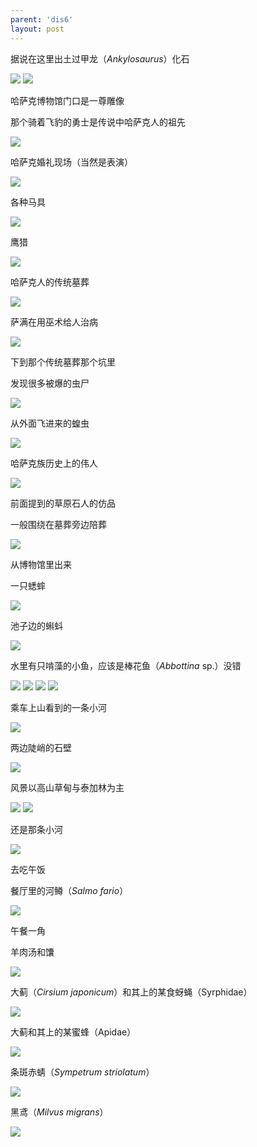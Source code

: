 ```yaml
---
parent: 'dis6'
layout: post
---
```


据说在这里出土过甲龙（<i>Ankylosaurus</i>）化石

<img class='disc' src='https://lykoseremos.github.io/gmalb-02/dis6/DSC_5768.png'>

<img class='disc' src='https://lykoseremos.github.io/gmalb-02/dis6/DSC_5770.png'>

哈萨克博物馆门口是一尊雕像


那个骑着飞豹的勇士是传说中哈萨克人的祖先

<img class='disc' src='https://lykoseremos.github.io/gmalb-02/dis6/DSC_5774.png'>

哈萨克婚礼现场（当然是表演）

<img class='disc' src='https://lykoseremos.github.io/gmalb-02/dis6/DSC_5777.png'>

各种马具

<img class='disc' src='https://lykoseremos.github.io/gmalb-02/dis6/DSC_5782.png'>

鹰猎

<img class='disc' src='https://lykoseremos.github.io/gmalb-02/dis6/DSC_5783.png'>

哈萨克人的传统墓葬

<img class='disc' src='https://lykoseremos.github.io/gmalb-02/dis6/DSC_5784.png'>

萨满在用巫术给人治病

<img class='disc' src='https://lykoseremos.github.io/gmalb-02/dis6/DSC_5785.jpg'>

下到那个传统墓葬那个坑里


发现很多被爆的虫尸

<img class='disc' src='https://lykoseremos.github.io/gmalb-02/dis6/DSC_5789.jpg'>

从外面飞进来的蝗虫

<img class='disc' src='https://lykoseremos.github.io/gmalb-02/dis6/DSC_5790.jpg'>

哈萨克族历史上的伟人

<img class='disc' src='https://lykoseremos.github.io/gmalb-02/dis6/DSC_5792-6.jpg'>

前面提到的草原石人的仿品


一般围绕在墓葬旁边陪葬

<img class='disc' src='https://lykoseremos.github.io/gmalb-02/dis6/DSC_5793-7.jpg'>

从博物馆里出来


一只蟋蟀

<img class='disc' src='https://lykoseremos.github.io/gmalb-02/dis6/DSC_5794-8.jpg'>

池子边的蝌蚪

<img class='disc' src='https://lykoseremos.github.io/gmalb-02/dis6/DSC_5798-11.jpg'>

水里有只啃藻的小鱼，应该是棒花鱼（<i>Abbottina</i> sp.）没错

<img class='disc' src='https://lykoseremos.github.io/gmalb-02/dis6/DSC_5801-13.jpg'>

<img class='disc' src='https://lykoseremos.github.io/gmalb-02/dis6/DSC_5803.jpg'>

<img class='disc' src='https://lykoseremos.github.io/gmalb-02/dis6/DSC_5806.jpg'>

<img class='disc' src='https://lykoseremos.github.io/gmalb-02/dis6/DSC_5807.jpg'>

乘车上山看到的一条小河

<img class='disc' src='https://lykoseremos.github.io/gmalb-02/dis6/DSC_5808.jpg'>

两边陡峭的石壁

<img class='disc' src='https://lykoseremos.github.io/gmalb-02/dis6/DSC_5809.jpg'>

风景以高山草甸与泰加林为主

<img class='disc' src='https://lykoseremos.github.io/gmalb-02/dis6/DSC_5810.jpg'>

<img class='disc' src='https://lykoseremos.github.io/gmalb-02/dis6/DSC_5811.jpg'>

还是那条小河

<img class='disc' src='https://lykoseremos.github.io/gmalb-02/dis6/DSC_5812.jpg'>

去吃午饭


餐厅里的河鳟（<i>Salmo fario</i>）

<img class='disc' src='https://lykoseremos.github.io/gmalb-02/dis6/DSC_5813.jpg'>

午餐一角


羊肉汤和馕

<img class='disc' src='https://lykoseremos.github.io/gmalb-02/dis6/DSC_5815.jpg'>

大蓟（<i>Cirsium japonicum</i>）和其上的某食蚜蝇（Syrphidae）

<img class='disc' src='https://lykoseremos.github.io/gmalb-02/dis6/DSC_5817.jpg'>

大蓟和其上的某蜜蜂（Apidae）

<img class='disc' src='https://lykoseremos.github.io/gmalb-02/dis6/DSC_5818.jpg'>

条斑赤蜻（<i>Sympetrum striolatum</i>）

<img class='disc' src='https://lykoseremos.github.io/gmalb-02/dis6/DSC_5820.jpg'>

黑鸢（<i>Milvus migrans</i>）

<img class='disc' src='https://lykoseremos.github.io/gmalb-02/dis6/DSC_5822.jpg'>
